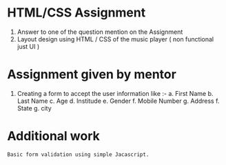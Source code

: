 
# HTML/CSS Assignment

1. Answer to one of the question mention on the Assignment
2. Layout design using HTML / CSS of the music player ( non functional just UI )

# Assignment given by mentor

1. Creating a form to accept the user information like :-
    a. First Name
    b. Last Name
    c. Age
    d. Institude
    e. Gender
    f. Mobile Number
    g. Address
    f. State
    g. city

# Additional work
    Basic form validation using simple Jacascript.



